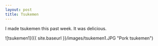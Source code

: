 ```yaml
---
layout: post
title: Tsukemen
---
```


I made tsukemen this past week. It was delicious.

![tsukemen1]({{ site.baseurl }}/images/tsukemen1.JPG "Pork tsukemen")
